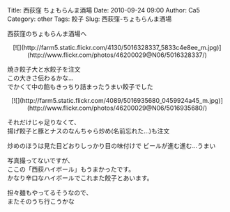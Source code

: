 Title: 西荻窪 ちょもらんま酒場
Date: 2010-09-24 09:00
Author: Ca5
Category: other
Tags: 餃子
Slug: 西荻窪-ちょもらんま酒場

西荻窪のちょもらんま酒場へ

<p>
<center>
[![](http://farm5.static.flickr.com/4130/5016328337_5833c4e8ee_m.jpg)](http://www.flickr.com/photos/46200029@N06/5016328337/)

</center>
  
焼き餃子大と水餃子を注文  
この大きさ伝わるかな…  
でかくて中の餡もきっちり詰まったうまい餃子でした

</p>
<p>
<center>
[![](http://farm5.static.flickr.com/4089/5016935680_0459924a45_m.jpg)](http://www.flickr.com/photos/46200029@N06/5016935680/)

</center>
  
それだけじゃ足りなくて、  
揚げ餃子と豚とナスのなんちゃら炒め(名前忘れた…)も注文

</p>
炒めのほうは見た目どおりしっかり目の味付けで  
ビールが進む進む…うまい

写真撮ってないですが、  
ここの「西荻ハイボール」もうまかったです。  
かなり辛口なハイボールでこれまた餃子とあいます。

担々麺もやってるそうなので、  
またそのうち行こうかな
